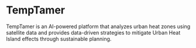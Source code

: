 # TempTamer
TempTamer is an AI-powered platform that analyzes urban heat zones using satellite data and provides data-driven strategies to mitigate Urban Heat Island effects through sustainable planning.
